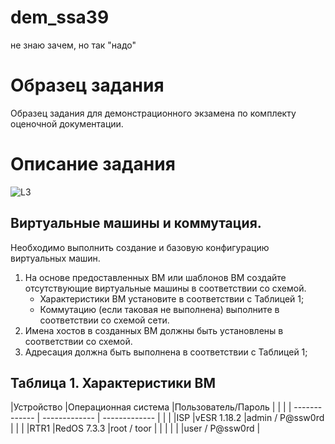 # dem_ssa39
не знаю зачем, но так "надо"
# Образец задания
Образец задания для демонстрационного экзамена по комплекту оценочной
документации.

# Описание задания
![L3](https://github.com/RaveMake/dem_ssa39/assets/16873085/e8e2fc17-1f3b-4398-a8c6-084d9be8b805)

## Виртуальные машины и коммутация.
Необходимо выполнить создание и базовую конфигурацию виртуальных
машин.

1. На основе предоставленных ВМ или шаблонов ВМ создайте отсутствующие виртуальные машины в соответствии со схемой.  
   -	Характеристики ВМ установите в соответствии с Таблицей 1;
   -	Коммутацию (если таковая не выполнена) выполните в соответствии со схемой сети.	 
2.  Имена хостов в созданных ВМ должны быть установлены в соответствии со схемой.
3.  Адресация должна быть выполнена в соответствии с Таблицей 1;
## Таблица 1. Характеристики ВМ

|Устройство         |Операционная система                 |Пользователь/Пароль  |
           |                                                                    |
|  -------------    | -------------                       | -------------       |
           |                                                                    |
|ISP                |vESR 1.18.2                          |admin / P@ssw0rd     |
           |                                                                    |
|RTR1               |RedOS 7.3.3                          |root / toor          |
           |                                                                    |
|                   |                                     |user / P@ssw0rd      |
           
